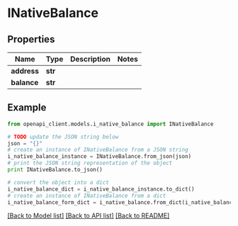 # INativeBalance


## Properties
Name | Type | Description | Notes
------------ | ------------- | ------------- | -------------
**address** | **str** |  | 
**balance** | **str** |  | 

## Example

```python
from openapi_client.models.i_native_balance import INativeBalance

# TODO update the JSON string below
json = "{}"
# create an instance of INativeBalance from a JSON string
i_native_balance_instance = INativeBalance.from_json(json)
# print the JSON string representation of the object
print INativeBalance.to_json()

# convert the object into a dict
i_native_balance_dict = i_native_balance_instance.to_dict()
# create an instance of INativeBalance from a dict
i_native_balance_form_dict = i_native_balance.from_dict(i_native_balance_dict)
```
[[Back to Model list]](../README.md#documentation-for-models) [[Back to API list]](../README.md#documentation-for-api-endpoints) [[Back to README]](../README.md)


